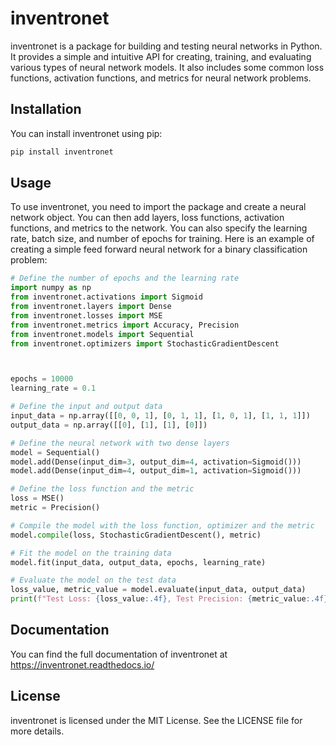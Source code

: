 # inventronet

inventronet is a package for building and testing neural networks in Python. 
It provides a simple and intuitive API for creating, training, 
and evaluating various types of neural network models. 
It also includes some common loss functions, activation functions, 
and metrics for neural network problems.

## Installation
You can install inventronet using pip:

```bash
pip install inventronet
```

## Usage

To use inventronet, you need to import the package and create a 
neural network object. You can then add layers, loss functions, activation 
functions, and metrics to the network. You can also specify the learning rate, 
batch size, and number of epochs for training. 
Here is an example of creating a simple feed forward neural network for a 
binary classification problem:

```python
# Define the number of epochs and the learning rate
import numpy as np
from inventronet.activations import Sigmoid
from inventronet.layers import Dense
from inventronet.losses import MSE
from inventronet.metrics import Accuracy, Precision
from inventronet.models import Sequential
from inventronet.optimizers import StochasticGradientDescent



epochs = 10000
learning_rate = 0.1

# Define the input and output data
input_data = np.array([[0, 0, 1], [0, 1, 1], [1, 0, 1], [1, 1, 1]])
output_data = np.array([[0], [1], [1], [0]])

# Define the neural network with two dense layers
model = Sequential()
model.add(Dense(input_dim=3, output_dim=4, activation=Sigmoid()))
model.add(Dense(input_dim=4, output_dim=1, activation=Sigmoid()))

# Define the loss function and the metric
loss = MSE()
metric = Precision()

# Compile the model with the loss function, optimizer and the metric
model.compile(loss, StochasticGradientDescent(), metric)

# Fit the model on the training data
model.fit(input_data, output_data, epochs, learning_rate)

# Evaluate the model on the test data
loss_value, metric_value = model.evaluate(input_data, output_data)
print(f"Test Loss: {loss_value:.4f}, Test Precision: {metric_value:.4f}")
```

## Documentation

You can find the full documentation of inventronet at https://inventronet.readthedocs.io/

## License

inventronet is licensed under the MIT License. See the LICENSE file for more details.